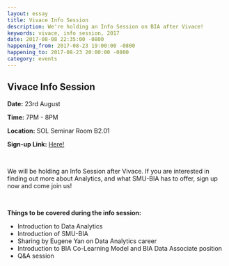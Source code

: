 ```yaml
---
layout: essay
title: Vivace Info Session
description: We're holding an Info Session on BIA after Vivace!
keywords: vivace, info session, 2017
date: 2017-08-08 22:35:00 -0800
happening_from: 2017-08-23 19:00:00 -0800
happening_to: 2017-08-23 20:00:00 -0800
category: events
---
```


## Vivace Info Session

**Date:** 23rd August

**Time:** 7PM - 8PM

**Location:** SOL Seminar Room B2.01

**Sign-up Link:** [Here!](http://smu.sg/bia-info-session)

<br/>

We will be holding an Info Session after Vivace. If you are interested in finding out more about Analytics, and what SMU-BIA has to offer, sign up now and come join us! 

<br/>

**Things to be covered during the info session:**
- Introduction to Data Analytics
- Introduction of SMU-BIA
- Sharing by Eugene Yan on Data Analytics career
- Introduction to BIA Co-Learning Model and BIA Data Associate position
- Q&A session
